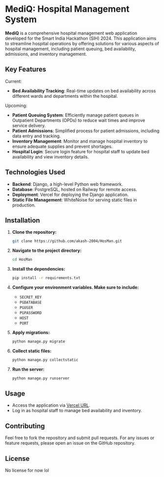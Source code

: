 # **MediQ: Hospital Management System**

**MediQ** is a comprehensive hospital management web application developed for the Smart India Hackathon (SIH) 2024. This application aims to streamline hospital operations by offering solutions for various aspects of hospital management, including patient queuing, bed availability, admissions, and inventory management.

## **Key Features**
Current:
- **Bed Availability Tracking**: Real-time updates on bed availability across different wards and departments within the hospital.

Upcoming:
- **Patient Queuing System**: Efficiently manage patient queues in Outpatient Departments (OPDs) to reduce wait times and improve service delivery.
- **Patient Admissions**: Simplified process for patient admissions, including data entry and tracking.
- **Inventory Management**: Monitor and manage hospital inventory to ensure adequate supplies and prevent shortages.
- **Hospital Login**: Secure login feature for hospital staff to update bed availability and view inventory details.

## **Technologies Used**

- **Backend**: Django, a high-level Python web framework.
- **Database**: PostgreSQL, hosted on Railway for remote access.
- **Deployment**: Vercel for deploying the Django application.
- **Static File Management**: WhiteNoise for serving static files in production.

## **Installation**

1. **Clone the repository:**

    ```bash
    git clone https://github.com/akash-2004/HosMan.git
    ```

2. **Navigate to the project directory:**

    ```bash
    cd HosMan
    ```

3. **Install the dependencies:**

    ```bash
    pip install -r requirements.txt
    ```

4. **Configure your environment variables. Make sure to include:**

    - `SECRET_KEY`
    - `PGDATABASE`
    - `PGUSER`
    - `PGPASSWORD`
    - `HOST`
    - `PORT`

5. **Apply migrations:**

    ```bash
    python manage.py migrate
    ```

6. **Collect static files:**

    ```bash
    python manage.py collectstatic
    ```

7. **Run the server:**

    ```bash
    python manage.py runserver
    ```

## **Usage**

- Access the application via [Vercel URL](https://hos-man.vercel.app).
- Log in as hospital staff to manage bed availability and inventory.

## **Contributing**

Feel free to fork the repository and submit pull requests. For any issues or feature requests, please open an issue on the GitHub repository.

## **License**

No license for now lol
